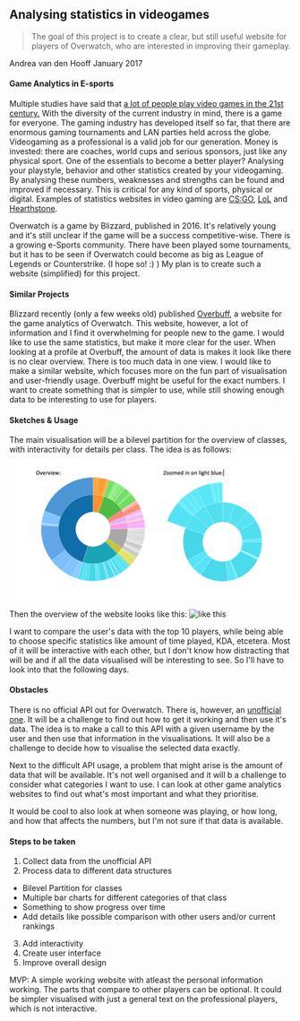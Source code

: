 ## Analysing statistics in videogames
> The goal of this project is to create a clear, but still useful website for players of Overwatch, who are interested in improving their gameplay.
 
Andrea van den Hooff
January 2017

#### Game Analytics in E-sports
Multiple studies have said that [a lot of people play video games in the 21st century.](http://www.theesa.com/wp-content/uploads/2015/04/ESA-Essential-Facts-2015.pdf) With the diversity of the current industry in mind, there is a game for everyone. The gaming industry has developed itself so far, that there are enormous gaming tournaments and LAN parties held across the globe. Videogaming as a professional is a valid job for our generation. Money is invested: there are coaches, world cups and serious sponsors, just like any physical sport. One of the essentials to become a better player? Analysing your playstyle, behavior and other statistics created by your videogaming. By analysing these numbers, weaknesses and strengths can be found and improved if necessary. This is critical for any kind of sports, physical or digital. Examples of statistics websites in video gaming are [CS:GO](https://csgosquad.com/top), [LoL](http://www.lolking.net/leaderboards#/na/1) and [Hearthstone](http://www.gosugamers.net/hearthstone/rankings). 

Overwatch is a game by Blizzard, published in 2016. It's relatively young and it's still unclear if the game will be a success competitive-wise. There is a growing e-Sports community. There have been played some tournaments, but it has to be seen if Overwatch could become as big as League of Legends or Counterstrike. (I hope so! :) ) My plan is to create such a website (simplified) for this project. 

#### Similar Projects
Blizzard recently (only a few weeks old) published [Overbuff](https://www.overbuff.com/), a website for the game analytics of Overwatch. This website, however, a lot of information and I find it overwhelming for people new to the game. I would like to use the same statistics, but make it more clear for the user. When looking at a profile at Overbuff, the amount of data is makes it look like there is no clear overview. There is too much data in one view. I would like to make a similar website, which focuses more on the fun part of visualisation and user-friendly usage. Overbuff might be useful for the exact numbers. I want to create something that is simpler to use, while still showing enough data to be interesting to use for players.

#### Sketches & Usage

The main visualisation will be a bilevel partition for the overview of classes, with interactivity for details per class. The idea is as follows: 
![Bilevel partition](/Images/4.png)

Then the overview of the website looks like this:
![like this](/Images/3.png)

I want to compare the user's data with the top 10 players, while being able to choose specific statistics like amount of time played, KDA, etcetera. Most of it will be interactive with each other, but I don't know how distracting that will be and if all the data visualised will be interesting to see. So I'll have to look into that the following days.

#### Obstacles

There is no official API out for Overwatch. There is, however, an [unofficial one](https://api.lootbox.eu/documentation). It will be a challenge to find out how to get it working and then use it's data. The idea is to make a call to this API with a given username by the user and then use that information in the visualisations. It will also be a challenge to decide how to visualise the selected data exactly.

Next to the difficult API usage, a problem that might arise is the amount of data that will be available. It's not well organised and it will b a challenge to consider what categories I want to use. I can look at other game analytics websites to find out what's most important and what they prioritise.

It would be cool to also look at when someone was playing, or how long, and how that affects the numbers, but I'm not sure if that data is available. 

#### Steps to be taken

1. Collect data from the unofficial API
2. Process data to different data structures
  * Bilevel Partition for classes
  * Multiple bar charts for different categories of that class
  * Something to show progress over time
  * Add details like possible comparison with other users and/or current rankings
3. Add interactivity
4. Create user interface
5. Improve overall design

MVP: A simple working website with atleast the personal information working. The parts that compare to other players can be optional. It could be simpler visualised with just a general text on the professional players, which is not interactive.
